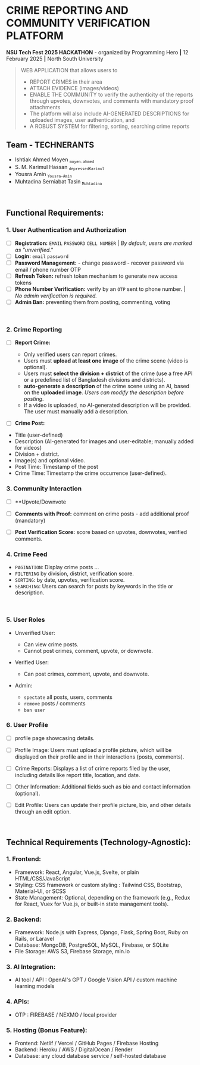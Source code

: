 # CRIME REPORTING AND COMMUNITY VERIFICATION PLATFORM 
**NSU Tech Fest 2025 HACKATHON** - organized by Programming Hero **|** 12 February 2025 **|** North South University


> WEB APPLICATION that allows users to 
> - REPORT CRIMES in their area
> - ATTACH EVIDENCE (images/videos)
> - ENABLE THE COMMUNITY to verify the authenticity of the reports through upvotes, downvotes, and comments with mandatory proof attachments
> - The platform will also include AI-GENERATED DESCRIPTIONS for uploaded images, user authentication, and 
> - A ROBUST SYSTEM for filtering, sorting, searching crime reports

## Team - TECHNERANTS 
- Ishtiak Ahmed Moyen <sub> `moyen-ahmed`
- S. M. Karimul Hassan <sub> `depressedKarimul`
- Yousra Amin <sub> `Yousra-Amin`
- Muhtadina Serniabat Tasin <sub> `Muhtadina`
</br>

## Functional Requirements:
### 1. User Authentication and Authorization
- [ ]	**Registration:** `EMAIL` `PASSWORD` `CELL NUMBER` | _By default, users are marked as "unverified."_
- [ ]	**Login:** `email` `password`
- [ ]	 **Password Management:**
    -  change password 
    - recover password via email / phone number OTP
- [ ]	**Refresh Token:** refresh token mechanism to generate new access tokens
- [ ]	**Phone Number Verification:** verify by an `OTP` sent to phone number. | _No admin verification is required._
- [ ]	**Admin Ban:** preventing them from posting, commenting, voting

 
### 2. Crime Reporting
- [ ] **Report Crime:**
  - Only verified users can report crimes. </br>
  - Users must **upload at least one image** of the crime scene (video is optional). </br>
  - Users must **select the division + district** of the crime (use a free API or a predefined list of Bangladesh divisions and districts). </br>
  - **auto-generate a description** of the crime scene using an AI, based on the **uploaded image**. _Users can modify the description before posting_.</br>
  - If a video is uploaded, no AI-generated description will be provided. The user must manually add a description.

- [ ]	**Crime Post:**
  - Title (user-defined)
  - Description (AI-generated for images and user-editable; manually added for videos)
  - Division + district.
  - Image(s) and optional video.
  - Post Time: Timestamp of the post 
  - Crime Time: Timestamp the crime occurrence (user-defined).


### 3. Community Interaction
- [ ]	**Upvote/Downvote 
- [ ]	**Comments with Proof:** comment on crime posts - add additional proof (mandatory)
- [ ]	**Post Verification Score:** score based on upvotes, downvotes, verified comments.


### 4. Crime Feed
-	`PAGINATION`: Display crime posts …
-	`FILTERING` by division, district, verification score.
-	`SORTING`: by date, upvotes, verification score.
-	`SEARCHING`: Users can search for posts by keywords in the title or description.

 
### 5. User Roles
  - Unverified User:
    - Can view crime posts.
    - Cannot post crimes, comment, upvote, or downvote.

  -	Verified User:
    -	Can post crimes, comment, upvote, and downvote.

  -	Admin:
    - `spectate` all posts, users, comments
    - `remove` posts / comments
    - `ban user` 


### 6. User Profile
- [ ]	profile page showcasing details.
- [ ]	Profile Image: Users must upload a profile picture, which will be displayed on their profile and in their interactions (posts, comments).
- [ ]	Crime Reports: Displays a list of crime reports filed by the user, including details like report title, location, and date.
- [ ]	Other Information: Additional fields such as bio and contact information (optional).
- [ ]	Edit Profile: Users can update their profile picture, bio, and other details through an edit option.


<!--
Non-Functional Requirements:
1.	Security:
  - Hash passwords using a secure algorithm (e.g., bcrypt).
  - Use JWT for authentication and authorization.
  - Implement security best practices to protect against common vulnerabilities (e.g., SQL injection, XSS, CSRF).

2.	Responsive Design: The application should be mobile-friendly and responsive.
-->

 
## Technical Requirements (Technology-Agnostic):
### 1. Frontend:
  - Framework: React, Angular, Vue.js, Svelte, or plain HTML/CSS/JavaScript
  - Styling: CSS framework or custom styling : Tailwind CSS, Bootstrap, Material-UI, or SCSS
  - State Management: Optional, depending on the framework (e.g., Redux for React, Vuex for Vue.js, or built-in state management tools).

### 2. Backend:
  - Framework: Node.js with Express, Django, Flask, Spring Boot, Ruby on Rails, or Laravel
  - Database: MongoDB, PostgreSQL, MySQL, Firebase, or SQLite
  - File Storage: AWS S3, Firebase Storage, min.io

### 3. AI Integration:
  - AI tool / API : OpenAI's GPT / Google Vision API / custom machine learning models

### 4. APIs:
  - OTP : FIREBASE / NEXMO / local provider

### 5. Hosting (Bonus Feature):
  - Frontend: Netlif / Vercel / GitHub Pages / Firebase Hosting
  - Backend: Heroku / AWS / DigitalOcean / Render
  - Database: any cloud database service / self-hosted database

<!--
Additional Features:
1.	Heatmap: Display a heatmap of crime reports based on location.
2.	Leader board: Show top contributors (users with the most posts or helpful comments).
-->
